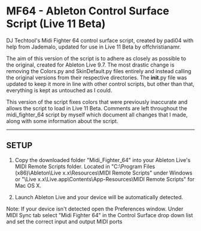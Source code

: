 # MF64 - Ableton Control Surface Script (Live 11 Beta)
DJ Techtool's Midi Fighter 64 control surface script, created by padi04 with help from Jademalo, updated for use in Live 11 Beta by offchristianamr.

The aim of this version of the script is to adhere as closely as possible to the original, created for Ableton Live 9.7.
The most drastic change is removing the Colors.py and SkinDefault.py files entirely and instead calling the original versions from their respective directories.
The __init__.py file was updated to keep it more in line with other control scripts, but other than that, everything is kept as untouched as I could.

This version of the script fixes colors that were previously inaccurate and allows the script to load in Live 11 Beta.
Comments are left throughout the midi_fighter_64 script by myself which document all changes that I made, along with some information about the script.

-----
SETUP
-----

1. Copy the downloaded folder "Midi_Fighter_64" into your Ableton Live's MIDI Remote Scripts folder. 
Located in "C:\Program Files (x86)\Ableton\Live x.x\Resources\MIDI Remote Scripts\" under Windows or
"\Live x.x\Live.app\Contents\App-Resources\MIDI Remote Scripts\" for Mac OS X.

2. Launch Ableton Live and your device will be automatically detected.

Note: If your device isn't detected open the Preferences window. Under MIDI Sync tab select "Midi Fighter 64" in the Control Surface drop down list and set the correct input and output MIDI ports
